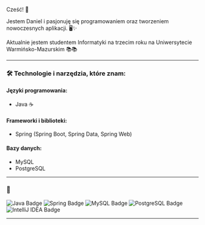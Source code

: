 
 Cześć! 👋

Jestem Daniel i pasjonuję się programowaniem oraz tworzeniem nowoczesnych aplikacji. 🖥️✨


Aktualnie jestem studentem Informatyki na trzecim roku na Uniwersytecie Warmińsko-Mazurskim 📚📚

---

### 🛠 Technologie i narzędzia, które znam:

#### **Języki programowania:**
- Java ☕

#### **Frameworki i biblioteki:**
- Spring (Spring Boot, Spring Data, Spring Web)

#### **Bazy danych:**
- MySQL
- PostgreSQL

---

### 🌟 

<img src="https://img.shields.io/badge/Java-ED8B00?style=for-the-badge&logo=java&logoColor=white" alt="Java Badge" />
<img src="https://img.shields.io/badge/Spring-6DB33F?style=for-the-badge&logo=spring&logoColor=white" alt="Spring Badge" />
<img src="https://img.shields.io/badge/MySQL-4479A1?style=for-the-badge&logo=mysql&logoColor=white" alt="MySQL Badge" />
<img src="https://img.shields.io/badge/PostgreSQL-316192?logo=postgresql&logoColor=white" alt="PostgreSQL Badge" />
<img src="https://img.shields.io/badge/IntelliJ%20IDEA-000000?style=for-the-badge&logo=intellij-idea&logoColor=white" alt="IntelliJ IDEA Badge" />





---


#

<!--
**danielrudzinski/danielrudzinski** is a ✨ _special_ ✨ repository because its `README.md` (this file) appears on your GitHub profile.

Here are some ideas to get you started:

- 🔭 I’m currently working on ...
- 🌱 I’m currently learning ...
- 👯 I’m looking to collaborate on ...
- 🤔 I’m looking for help with ...
- 💬 Ask me about ...
- 📫 How to reach me: ...
- 😄 Pronouns: ...
- ⚡ Fun fact: ...
-->
